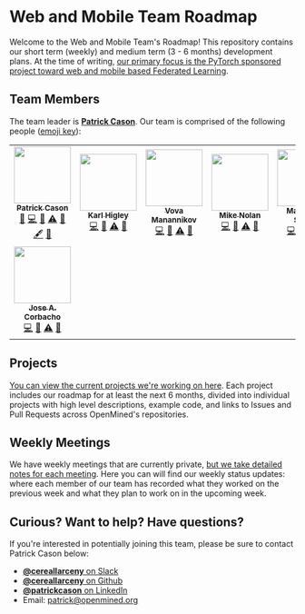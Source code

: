# Web and Mobile Team Roadmap

Welcome to the Web and Mobile Team's Roadmap! This repository contains our short term (weekly) and medium term (3 - 6 months) development plans. At the time of writing, [our primary focus is the PyTorch sponsored project toward web and mobile based Federated Learning](https://blog.openmined.org/announcing-the-pytorch-openmined-federated-learning-fellowships/).

## Team Members

The team leader is [**Patrick Cason**](https://github.com/cereallarceny). Our team is comprised of the following people ([emoji key](https://allcontributors.org/docs/en/emoji-key)):

<!-- ALL-CONTRIBUTORS-LIST:START - Do not remove or modify this section -->
<!-- prettier-ignore-start -->
<!-- markdownlint-disable -->
<table>
  <tr>
    <td align="center"><a href="https://www.patrickcason.com"><img src="https://avatars1.githubusercontent.com/u/1297930?v=4" width="100px;" alt=""/><br /><sub><b>Patrick Cason</b></sub></a><br /><a href="#projectManagement-cereallarceny" title="Project Management">📆</a> <a href="https://github.com/cereallarceny/Web and Mobile Team/commits?author=cereallarceny" title="Code">💻</a> <a href="https://github.com/cereallarceny/Web and Mobile Team/pulls?q=is%3Apr+reviewed-by%3Acereallarceny" title="Reviewed Pull Requests">👀</a> <a href="https://github.com/cereallarceny/Web and Mobile Team/commits?author=cereallarceny" title="Tests">⚠️</a> <a href="#question-cereallarceny" title="Answering Questions">💬</a> <a href="#content-cereallarceny" title="Content">🖋</a> <a href="#ideas-cereallarceny" title="Ideas, Planning, & Feedback">🤔</a></td>
    <td align="center"><a href="https://www.linkedin.com/in/karlhigley/"><img src="https://avatars2.githubusercontent.com/u/885295?v=4" width="100px;" alt=""/><br /><sub><b>Karl Higley</b></sub></a><br /><a href="https://github.com/cereallarceny/Web and Mobile Team/commits?author=karlhigley" title="Code">💻</a> <a href="https://github.com/cereallarceny/Web and Mobile Team/pulls?q=is%3Apr+reviewed-by%3Akarlhigley" title="Reviewed Pull Requests">👀</a> <a href="https://github.com/cereallarceny/Web and Mobile Team/commits?author=karlhigley" title="Tests">⚠️</a> <a href="#question-karlhigley" title="Answering Questions">💬</a></td>
    <td align="center"><a href="https://www.linkedin.com/in/vova-manannikov"><img src="https://avatars2.githubusercontent.com/u/12518480?v=4" width="100px;" alt=""/><br /><sub><b>Vova Manannikov</b></sub></a><br /><a href="https://github.com/cereallarceny/Web and Mobile Team/commits?author=vvmnnnkv" title="Code">💻</a> <a href="https://github.com/cereallarceny/Web and Mobile Team/pulls?q=is%3Apr+reviewed-by%3Avvmnnnkv" title="Reviewed Pull Requests">👀</a> <a href="https://github.com/cereallarceny/Web and Mobile Team/commits?author=vvmnnnkv" title="Tests">⚠️</a> <a href="#question-vvmnnnkv" title="Answering Questions">💬</a></td>
    <td align="center"><a href="http://nolski.rocks"><img src="https://avatars3.githubusercontent.com/u/2600677?v=4" width="100px;" alt=""/><br /><sub><b>Mike Nolan</b></sub></a><br /><a href="https://github.com/cereallarceny/Web and Mobile Team/commits?author=Nolski" title="Code">💻</a> <a href="https://github.com/cereallarceny/Web and Mobile Team/pulls?q=is%3Apr+reviewed-by%3ANolski" title="Reviewed Pull Requests">👀</a> <a href="https://github.com/cereallarceny/Web and Mobile Team/commits?author=Nolski" title="Tests">⚠️</a> <a href="#question-Nolski" title="Answering Questions">💬</a></td>
    <td align="center"><a href="https://github.com/Prtfw"><img src="https://avatars1.githubusercontent.com/u/13193437?v=4" width="100px;" alt=""/><br /><sub><b>Madeleine Shang</b></sub></a><br /><a href="https://github.com/cereallarceny/Web and Mobile Team/commits?author=Prtfw" title="Code">💻</a> <a href="https://github.com/cereallarceny/Web and Mobile Team/pulls?q=is%3Apr+reviewed-by%3APrtfw" title="Reviewed Pull Requests">👀</a> <a href="https://github.com/cereallarceny/Web and Mobile Team/commits?author=Prtfw" title="Tests">⚠️</a> <a href="#question-Prtfw" title="Answering Questions">💬</a></td>
    <td align="center"><a href="https://github.com/mjjimenez"><img src="https://avatars3.githubusercontent.com/u/4151269?v=4" width="100px;" alt=""/><br /><sub><b>mjjimenez</b></sub></a><br /><a href="https://github.com/cereallarceny/Web and Mobile Team/commits?author=mjjimenez" title="Code">💻</a> <a href="https://github.com/cereallarceny/Web and Mobile Team/pulls?q=is%3Apr+reviewed-by%3Amjjimenez" title="Reviewed Pull Requests">👀</a> <a href="https://github.com/cereallarceny/Web and Mobile Team/commits?author=mjjimenez" title="Tests">⚠️</a> <a href="#question-mjjimenez" title="Answering Questions">💬</a></td>
    <td align="center"><a href="http://vkkhare.github.io"><img src="https://avatars1.githubusercontent.com/u/18126069?v=4" width="100px;" alt=""/><br /><sub><b>varun khare</b></sub></a><br /><a href="https://github.com/cereallarceny/Web and Mobile Team/commits?author=vkkhare" title="Code">💻</a> <a href="https://github.com/cereallarceny/Web and Mobile Team/pulls?q=is%3Apr+reviewed-by%3Avkkhare" title="Reviewed Pull Requests">👀</a> <a href="https://github.com/cereallarceny/Web and Mobile Team/commits?author=vkkhare" title="Tests">⚠️</a> <a href="#question-vkkhare" title="Answering Questions">💬</a></td>
  </tr>
  <tr>
    <td align="center"><a href="https://github.com/mccorby"><img src="https://avatars2.githubusercontent.com/u/4661075?v=4" width="100px;" alt=""/><br /><sub><b>Jose A. Corbacho</b></sub></a><br /><a href="https://github.com/cereallarceny/Web and Mobile Team/commits?author=mccorby" title="Code">💻</a> <a href="https://github.com/cereallarceny/Web and Mobile Team/pulls?q=is%3Apr+reviewed-by%3Amccorby" title="Reviewed Pull Requests">👀</a> <a href="https://github.com/cereallarceny/Web and Mobile Team/commits?author=mccorby" title="Tests">⚠️</a> <a href="#question-mccorby" title="Answering Questions">💬</a></td>
  </tr>
</table>

<!-- markdownlint-enable -->
<!-- prettier-ignore-end -->

<!-- ALL-CONTRIBUTORS-LIST:END -->

## Projects

[You can view the current projects we're working on here](./projects). Each project includes our roadmap for at least the next 6 months, divided into individual projects with high level descriptions, example code, and links to Issues and Pull Requests across OpenMined's repositories.

## Weekly Meetings

We have weekly meetings that are currently private, [but we take detailed notes for each meeting](./meetings). Here you can will find our weekly status updates: where each member of our team has recorded what they worked on the previous week and what they plan to work on in the upcoming week.

## Curious? Want to help? Have questions?

If you're interested in potentially joining this team, please be sure to contact Patrick Cason below:

- [**@cereallarceny** on Slack](https://app.slack.com/client/T6963A864/D6BHGRDN3/user_profile/U6966R9BJ)
- [**@cereallarceny** on Github](https://github.com/cereallarceny)
- [**@patrickcason** on LinkedIn](https://www.linkedin.com/in/patrickcason/)
- Email: patrick@openmined.org
